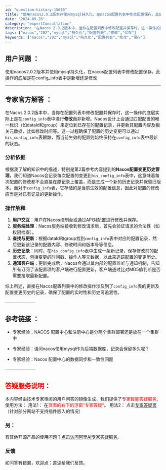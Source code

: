 ```yaml
---
id: "question-history-15615"
title: "使用nacos2.0.2版本并使用mysql持久化，在nacos配置列表中修改配置保存。此操作的底层是在c"
date: "2024-09-26"
category: "expertConsultation"
description: "在Nacos 2.0.2版本中，当你在配置列表中修改配置并保存时，这一操作的底层实际上是在`config_info`表中进行**修改**而非新增。Nacos设计上会通过匹配配置的唯一标识（如dataId和group）来定位到已存在的配置记录，并更新其配置内容及相关元数据，比如修改时间等。这一过程确保"
tags: ["nacos","202","mysql","持久化","配置列表","修改","保存"]
keywords: ["nacos","202","mysql","持久化","配置列表","修改","保存"]
---
```


## 用户问题 ： 
 使用nacos2.0.2版本并使用mysql持久化，在nacos配置列表中修改配置保存。此操作的底层是在config_info表中是新增还是修改  

---------------
## 专家官方解答 ：

在Nacos 2.0.2版本中，当你在配置列表中修改配置并保存时，这一操作的底层实际上是在`config_info`表中进行**修改**而非新增。Nacos设计上会通过匹配配置的唯一标识（如dataId和group）来定位到已存在的配置记录，并更新其配置内容及相关元数据，比如修改时间等。这一过程确保了配置的历史变更可以通过`his_config_info`表跟踪，而当前生效的配置则始终保持在`config_info`表中最新的状态。

### 分析依据
根据我了解的知识中的描述，特别是第2篇参考内容提到的**Nacos配置变更历史管理**，我们知道Nacos会记录每次配置的变更到`his_config_info`表中，这意味着每次配置的修改都不会直接在原记录上覆盖，而是生成一个新的历史记录并保留旧版本。而对于`config_info`表，它存储的是当前生效的配置信息，因此对配置的修改应当是对已有记录的更新操作。

### 操作解释
1. **用户交互**：用户在Nacos控制台或通过API对配置进行修改并保存。
2. **服务端处理**：Nacos服务端接收到修改请求后，首先会验证请求的合法性（如权限检查）。
3. **查找与更新**：根据dataId和group找到`config_info`表中对应的配置记录，然后更新该记录的配置内容、修改时间和版本号等信息。
4. **历史记录**：同时，在`his_config_info`表中生成一条新记录，保存修改前的配置状态，包括变更的时间戳、操作人等元数据，以此来追踪配置的变更历史。
5. **通知客户端**：更新完成后，Nacos会通过其内部的配置监听与通知机制，告知所有订阅了该配置项的客户端进行配置更新，客户端通过比对MD5值判断是否需要拉取最新配置。

综上所述，直接在Nacos配置列表中的修改操作涉及到了`config_info`表的更新及配置变更历史的记录，确保了配置的实时性和历史可追溯性。


<font color="#949494">---------------</font> 


## 参考链接 ：

* 专家经验：NACOS 配置中心和注册中心是分两个集群部署还是放在一个集群中 
 
 * 专家经验：请问nacos使用mysql作为后端数据库，记录会保留多久呢？ 
 
 * 专家经验：Nacos 配置中心的数据同步和一致性问题 


 <font color="#949494">---------------</font> 
 


## <font color="#FF0000">答疑服务说明：</font> 

本内容经由技术专家审阅的用户问答的镜像生成，我们提供了<font color="#FF0000">专家智能答疑服务</font>,使用方法：
用法1： 在<font color="#FF0000">页面的右下的浮窗”专家答疑“</font>。
用法2： 点击[专家答疑页](https://answer.opensource.alibaba.com/docs/intro)（针对部分网站不支持插件嵌入的情况）
### 另：


有其他开源产品的使用问题？[点击访问阿里AI专家答疑服务](https://answer.opensource.alibaba.com/docs/intro)。
### 反馈
如问答有错漏，欢迎点：[差评](https://ai.nacos.io/user/feedbackByEnhancerGradePOJOID?enhancerGradePOJOId=15674)给我们反馈。
